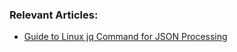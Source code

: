### Relevant Articles:
- [Guide to Linux jq Command for JSON Processing](https://www.baeldung.com/linux/jq-command-json)
